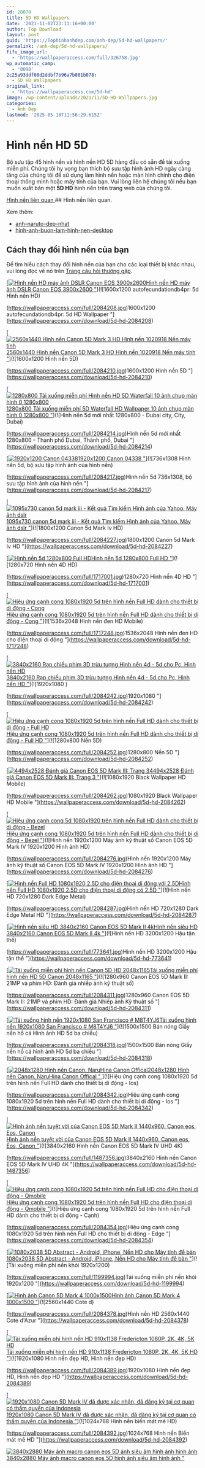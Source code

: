 ```yaml
---
id: 28070
title: 5D HD Wallpapers
date: '2021-11-02T23:11:16+00:00'
author: Top Download
layout: post
guid: 'https://Tophinhanhdep.com/anh-dep/5d-hd-wallpapers/'
permalink: /anh-dep/5d-hd-wallpapers/
fifu_image_url:
  - 'https://wallpaperaccess.com/full/326758.jpg'
wp_automatic_camp:
  - '8098'
2c25a93ddf08d2ddbf7b96a7b801b078:
  - 5D HD Wallpapers
original_link:
  - 'https://wallpaperaccess.com/5d-hd'
image: /wp-content/uploads/2021/11/5D-HD-Wallpapers.jpg
categories:
  - Ảnh Đẹp
lastmod: '2025-05-18T11:56:29.615Z'
---
```

# Hình nền HD 5D

Bộ sưu tập 45 hình nền và hình nền HD 5D hàng đầu có sẵn để tải xuống miễn phí. Chúng tôi hy vọng bạn thích bộ sưu tập hình ảnh HD ngày càng tăng của chúng tôi để sử dụng làm hình nền hoặc màn hình chính cho điện thoại thông minh hoặc máy tính của bạn. Vui lòng liên hệ chúng tôi nếu bạn muốn xuất bản một **5D HD** hình nền trên trang web của chúng tôi.

[Hình nền liên quan ](#related) ## Hình nền liên quan.

   
 Xem thêm:

   
- [anh-naruto-dep-nhat](https://tophinhanhdep.com/anh-naruto/anh-naruto-dep-nhat/)
- [hinh-anh-buon-lam-hinh-nen-desktop](https://tophinhanhdep.com/hinh-anh-buon/hinh-anh-buon-lam-hinh-nen-desktop/)

## Cách thay đổi hình nền của bạn

Để tìm hiểu cách thay đổi hình nền của bạn cho các loại thiết bị khác nhau, vui lòng đọc về nó trên [Trang câu hỏi thường gặp](https://tophinhanhdep.com/faq/).

  
[[![Hình nền HD máy ảnh DSLR Canon EOS 3900x2600](https://wallpaperaccess.com/full/326758.jpg)Hình nền HD máy ảnh DSLR Canon EOS 3900x2600 "](https://wallpaperaccess.com/download/5d-hd-326758)](![1600x1200 autofecundationdb4pr: 5d Hình nền HD)

(https://wallpaperaccess.com/full/2084208.jpg)1600x1200 autofecundationdb4pr: 5d HD Wallpaper "](https://wallpaperaccess.com/download/5d-hd-2084208)

[[![2560x1440 Hình nền Canon 5D Mark 3 HD Hình nền 1020918 Nền máy tính](https://wallpaperaccess.com/full/326765.jpg)2560x1440 Hình nền Canon 5D Mark 3 HD Hình nền 1020918 Nền máy tính "](https://wallpaperaccess.com/download/5d-hd-326765)](![1600x1200 Hình nền 5D)

(https://wallpaperaccess.com/full/2084210.jpg)1600x1200 Hình nền 5D "](https://wallpaperaccess.com/download/5d-hd-2084210)

[[![1280x800 Tải xuống miễn phí Hình nền HD 5D Waterfall 10 ảnh chụp màn hình 0 1280x800](https://wallpaperaccess.com/full/2084213.jpg)1280x800 Tải xuống miễn phí 5D Waterfall HD Wallpaper 10 ảnh chụp màn hình 0 1280x800 "](https://wallpaperaccess.com/download/5d-hd-2084213)](![Hình nền 5d mới nhất 1280x800 - Dubai city, City, Dubai)

(https://wallpaperaccess.com/full/2084214.jpg)Hình nền 5d mới nhất 1280x800 - Thành phố Dubai, Thành phố, Dubai "](https://wallpaperaccess.com/download/5d-hd-2084214)

[[![1920x1200 Canon 04338](https://wallpaperaccess.com/full/326759.jpg)1920x1200 Canon 04338 "](https://wallpaperaccess.com/download/5d-hd-326759)](![736x1308 Hình nền 5d, bộ sưu tập hình ảnh của hình nền)

(https://wallpaperaccess.com/full/2084217.jpg)Hình nền 5d 736x1308, bộ sưu tập hình ảnh của hình nền "](https://wallpaperaccess.com/download/5d-hd-2084217)

[[![1095x730 canon 5d mark iii - Kết quả Tìm kiếm Hình ảnh của Yahoo.  Máy ảnh dslr](https://wallpaperaccess.com/full/2084222.jpg)1095x730 canon 5d mark iii - Kết quả Tìm kiếm Hình ảnh của Yahoo. Máy ảnh dslr "](https://wallpaperaccess.com/download/5d-hd-2084222)](![1800x1200 Canon 5d Mark Iv HD)

(https://wallpaperaccess.com/full/2084227.jpg)1800x1200 Canon 5d Mark Iv HD "](https://wallpaperaccess.com/download/5d-hd-2084227)

[[![Hình nền 5d 1280x800 Full HD](https://wallpaperaccess.com/full/2084230.jpg)Hình nền 5d 1280x800 Full HD "](https://wallpaperaccess.com/download/5d-hd-2084230)](![1280x720 Hình nền 4D HD)

(https://wallpaperaccess.com/full/1717001.jpg)1280x720 Hình nền 4D HD "](https://wallpaperaccess.com/download/5d-hd-1717001)

[[![Hiệu ứng cạnh cong 1080x1920 5d trên hình nền Full HD dành cho thiết bị di động - Cong](https://wallpaperaccess.com/full/2084232.png)Hiệu ứng cạnh cong 1080x1920 5d trên hình nền Full HD dành cho thiết bị di động - Cong "](https://wallpaperaccess.com/download/5d-hd-2084232)](![1536x2048 Hình nền đen HD Mobile)

(https://wallpaperaccess.com/full/1717248.jpg)1536x2048 Hình nền đen HD cho điện thoại di động "](https://wallpaperaccess.com/download/5d-hd-1717248)

[[![3840x2160 Rạp chiếu phim 3D trừu tượng Hình nền 4d - 5d cho Pc, Hình nền HD](https://wallpaperaccess.com/full/1716998.jpg)3840x2160 Rạp chiếu phim 3D trừu tượng Hình nền 4d - 5d cho Pc, Hình nền HD "](https://wallpaperaccess.com/download/5d-hd-1716998)](![1920x1080 )

(https://wallpaperaccess.com/full/2084242.jpg)1920x1080 "](https://wallpaperaccess.com/download/5d-hd-2084242)

[[![Hiệu ứng cạnh cong 1080x1920 5d trên hình nền Full HD dành cho thiết bị di động - Full HD](https://wallpaperaccess.com/full/2084247.jpg)Hiệu ứng cạnh cong 1080x1920 5d trên hình nền Full HD dành cho thiết bị di động - Full HD "](https://wallpaperaccess.com/download/5d-hd-2084247)](![1280x800 Nền 5D)

(https://wallpaperaccess.com/full/2084252.jpg)1280x800 Nền 5D "](https://wallpaperaccess.com/download/5d-hd-2084252)

[[![4494x2528 Đánh giá Canon EOS 5D Mark III: Trang 3](https://wallpaperaccess.com/full/2084259.jpg)4494x2528 Đánh giá Canon EOS 5D Mark III: Trang 3 "](https://wallpaperaccess.com/download/5d-hd-2084259)](![1080x1920 Black Wallpaper HD Mobile)

(https://wallpaperaccess.com/full/2084262.jpg)1080x1920 Black Wallpaper HD Mobile "](https://wallpaperaccess.com/download/5d-hd-2084262)

[[![Hiệu ứng cạnh cong 5d 1080x1920 trên hình nền Full HD dành cho thiết bị di động - Bezel](https://wallpaperaccess.com/full/2084271.jpg)Hiệu ứng cạnh cong 1080x1920 5d trên hình nền Full HD dành cho thiết bị di động - Bezel "](https://wallpaperaccess.com/download/5d-hd-2084271)](![Hình nền 1920x1200 Máy ảnh kỹ thuật số Canon EOS 5D Mark IV 1920x1200 Hình ảnh HD)

(https://wallpaperaccess.com/full/2084276.jpg)Hình nền 1920x1200 Máy ảnh kỹ thuật số Canon EOS 5D Mark IV 1920x1200 Hình ảnh HD "](https://wallpaperaccess.com/download/5d-hd-2084276)

[[![Hình nền Full HD 1080x1920 2.5D cho điện thoại di động với 2.5D](https://wallpaperaccess.com/full/2050806.jpg)Hình nền Full HD 1080x1920 2.5D cho điện thoại di động có 2.5D "](https://wallpaperaccess.com/download/5d-hd-2050806)](![Hình nền HD 720x1280 Dark Edge Metal)

(https://wallpaperaccess.com/full/2084287.jpg)Hình nền HD 720x1280 Dark Edge Metal HD "](https://wallpaperaccess.com/download/5d-hd-2084287)

[[![Hình nền siêu HD 3840x2160 Canon EOS 5D Mark II 4k](https://wallpaperaccess.com/full/326756.jpg)Hình nền siêu HD 3840x2160 Canon EOS 5D Mark II 4k "](https://wallpaperaccess.com/download/5d-hd-326756)](![Hình nền HD 3200x1200 Hậu tận thế)

(https://wallpaperaccess.com/full/773641.jpg)Hình nền HD 3200x1200 Hậu tận thế "](https://wallpaperaccess.com/download/5d-hd-773641)

[[![Tải xuống miễn phí hình nền Canon 5D HD 2048x1165](https://wallpaperaccess.com/full/2084305.jpg)Tải xuống miễn phí hình nền HD 5D Canon 2048x1165 "](https://wallpaperaccess.com/download/5d-hd-2084305)](![1280x960 Canon EOS 5D Mark II: 21MP và phim HD: Đánh giá nhiếp ảnh kỹ thuật số)

(https://wallpaperaccess.com/full/2084311.jpg)1280x960 Canon EOS 5D Mark II: 21MP và phim HD: Đánh giá Nhiếp ảnh Kỹ thuật số "](https://wallpaperaccess.com/download/5d-hd-2084311)

[[![Tải xuống hình nền 1920x1080 San Francisco # M8T4YJ6](https://wallpaperaccess.com/full/2084315.jpg)Tải xuống hình nền 1920x1080 San Francisco # M8T4YJ6 "](https://wallpaperaccess.com/download/5d-hd-2084315)](![1500x1500 Bán nóng Giấy nền hồ cá Hình ảnh HD 5d ba chiều)

(https://wallpaperaccess.com/full/2084318.jpg)1500x1500 Bán nóng Giấy nền hồ cá hình ảnh HD 5d ba chiều "](https://wallpaperaccess.com/download/5d-hd-2084318)

[[![2048x1280 Hình nền Canon.  NaruHina Canon Offical](https://wallpaperaccess.com/full/2084320.jpg)2048x1280 Hình nền Canon. NaruHina Canon Offical " ](https://wallpaperaccess.com/download/5d-hd-2084320)](![Hiệu ứng cạnh cong 1080x1920 5d trên hình nền Full HD dành cho thiết bị di động - Ios)

(https://wallpaperaccess.com/full/2084342.jpg)Hiệu ứng cạnh cong 1080x1920 5d trên hình nền Full HD dành cho thiết bị di động - Ios "](https://wallpaperaccess.com/download/5d-hd-2084342)

[[![Hình ảnh nền tuyệt vời của Canon EOS 5D Mark II 1440x960.  Canon eos, Eos, Canon](https://wallpaperaccess.com/full/2084345.jpg)Hình ảnh nền tuyệt vời của Canon EOS 5D Mark II 1440x960. Canon eos, Eos, Canon "](https://wallpaperaccess.com/download/5d-hd-2084345)](![3840x2160 Hình nền Canon EOS 5D Mark IV UHD 4K)

(https://wallpaperaccess.com/full/1487356.jpg)3840x2160 Hình nền Canon EOS 5D Mark IV UHD 4K "](https://wallpaperaccess.com/download/5d-hd-1487356)

[[![Hiệu ứng cạnh cong 1080x1920 5d trên hình nền Full HD cho điện thoại di động - Qmobile](https://wallpaperaccess.com/full/2084348.jpg)Hiệu ứng cạnh cong 1080x1920 5d trên hình nền Full HD cho điện thoại di động - Qmobile "](https://wallpaperaccess.com/download/5d-hd-2084348)](![Hiệu ứng cạnh cong 1080x1920 5d trên hình nền Full HD dành cho thiết bị di động - Cạnh)

(https://wallpaperaccess.com/full/2084354.jpg)Hiệu ứng cạnh cong 1080x1920 5d trên hình nền Full HD cho thiết bị di động - Edge "](https://wallpaperaccess.com/download/5d-hd-2084354)

[[![1080x2038 5D Abstract - Android, iPhone, Nền HD cho Máy tính để bàn](https://wallpaperaccess.com/full/2084362.png)1080x2038 5D Abstract - Android, iPhone, Nền HD cho Máy tính để bàn "](https://wallpaperaccess.com/download/5d-hd-2084362)](![Tải xuống miễn phí nền khói 1920x1200)

(https://wallpaperaccess.com/full/1199994.jpg)Tải xuống miễn phí nền khói 1920x1200 "](https://wallpaperaccess.com/download/5d-hd-1199994)

[[![Hình ảnh Canon 5D Mark 4 1000x1500](https://wallpaperaccess.com/full/2084370.jpg)Hình ảnh Canon 5D Mark 4 1000x1500 "](https://wallpaperaccess.com/download/5d-hd-2084370)](![2560x1440 Cote d)

(https://wallpaperaccess.com/full/2084378.jpg)Hình nền HD 2560x1440 Cote d'Azur "](https://wallpaperaccess.com/download/5d-hd-2084378)

[[![Tải xuống miễn phí hình nền HD 910x1138 Fredericton 1080P, 2K, 4K, 5K HD](https://wallpaperaccess.com/full/2084382.jpg)Tải xuống miễn phí hình nền HD 910x1138 Fredericton 1080P, 2K, 4K, 5K HD "](https://wallpaperaccess.com/download/5d-hd-2084382)](![1920x1080 Hình nền đẹp HD, Hình nền đẹp HD)

(https://wallpaperaccess.com/full/2084389.jpg)1920x1080 Hình nền đẹp HD, Hình nền đẹp HD "](https://wallpaperaccess.com/download/5d-hd-2084389)

[[![1920x1080 Canon 5D Mark IV đã được xác nhận, đã đăng ký tại cơ quan có thẩm quyền của Indonesia](https://wallpaperaccess.com/full/2084390.jpg)1920x1080 Canon 5D Mark IV đã được xác nhận, đã đăng ký tại cơ quan có thẩm quyền của Indonesia "](https://wallpaperaccess.com/download/5d-hd-2084390)](![1024x768 Hình nền biển mát mẻ HD)

(https://wallpaperaccess.com/full/2084392.jpg)1024x768 Hình nền Biển mát mẻ HD "](https://wallpaperaccess.com/download/5d-hd-2084392)

[![3840x2880 Máy ảnh macro canon eos 5D ảnh siêu âm hình ảnh hình ảnh](https://wallpaperaccess.com/full/2084394.jpg)3840x2880 Máy ảnh macro canon eos 5D hình ảnh siêu âm hình ảnh "](https://wallpaperaccess.com/download/5d-hd-2084394)
